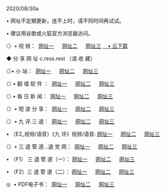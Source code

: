 <p>2020/08/30a
<p>• 网址不定期更新，连不上时，请不同时间再试试。
<p>• 建议用谷歌或火狐官方浏览器访问。
<p>◎  • 视 频： 
<a href="http://tcz.fasoclash.com/" target="_blank">网址一</a> 　 
<a href="http://tbz.fasoclash.com/" target="_blank">网址二</a> 　 
<a href="http://taz.fasoclash.com/b.html" target="_blank">网址三</a>
<a href="https://disk.yandex.ru/d/wIUK0uxc3Gk4Ng" target="_blank">　• 云下载 </a></p>
<p>◆ 分 享 网 址  c.ress.rest   （请 收 藏） </p>

<p>◎•  小 站：  
<a href="http://tcz.fasoclash.com/f.html" target="_blank">网址一</a> 　 
<a href="http://tbz.fasoclash.com/h.html" target="_blank">网址二</a> 　 
<a href="http://taz.fasoclash.com/k/" target="_blank">网址三</a></p><p>

<p>◎  • 翻 墙 软 件 ：  
<a href="http://tcz.fasoclash.com/ff/" target="_blank">网址一</a> 　 
<a href="http://tbz.fasoclash.com/s/read/a1_nd.html" target="_blank">网址二</a> 　 
<a href="http://taz.fasoclash.com/ff/index.html" target="_blank">网址三</a></p>
<p>◎  • 每 日 新 闻：  
<a href="http://tcz.fasoclash.com/day/" target="_blank">网址一</a> 　 
<a href="http://tbz.fasoclash.com/day/" target="_blank">网址二</a> 　 
<a href="http://taz.fasoclash.com/day/index.html" target="_blank">网址三</a></p>
<p>◎   • 短 波 分 享：  
<a href="http://tcz.fasoclash.com/h/" target="_blank">网址一</a> 　 
<a href="http://taz.fasoclash.com/h/" target="_blank">网址二</a> 　 
<a href="http://tbz.fasoclash.com/h/index.html" target="_blank">网址三</a></p>
<p>◎   • 九 评.三 退：  
<a href="http://tcz.fasoclash.com/t/" target="_blank">网址一</a> 　 
<a href="http://taz.fasoclash.com/v2/index.html" target="_blank">网址二</a> 　 
<a href="http://tbz.fasoclash.com/tt/index.html" target="_blank">网址三</a> 　</p>
<p>  • （E2_视频/语音）《九 评》视频/语音: 
<a href="http://tcz.fasoclash.com/7738.html" target="_blank">网址一</a> 　 
<a href="http://taz.fasoclash.com/7614.html" target="_blank">网址二</a> 　 
<a href="http://tbz.fasoclash.com/7633.html" target="_blank">网址三</a></p>
<p>◎   • 三 退 管 道...退 党 网：  
<a href="http://tcz.fasoclash.com/go/td1.html" target="_blank">网址一</a> 　 
<a href="http://taz.fasoclash.com/go/td2.html" target="_blank">网址二</a> 　 
<a href="http://tbz.fasoclash.com/go/td3.html" target="_blank">网址三</a></p>
<p>  • （F1） 三 退 管 道（一）： 
<a href="http://tcz.fasoclash.com/dd/" target="_blank">网址一</a> 　 
<a href="http://taz.fasoclash.com/s/read/a1_tdx.html" target="_blank">网址二</a> 　 
<a href="http://tbz.fasoclash.com/dd/" target="_blank">网址三</a></p>
<p>  • （F2）三 退 管 道（二）： 
<a href="http://taz.fasoclash.com/d/" target="_blank">网址一</a> 　 
<a href="http://tcz.fasoclash.com/d/index.html" target="_blank">网址二</a> 　 
<a href="http://tbz.fasoclash.com/d/" target="_blank">网址三</a></p>
<p>◎   • PDF电子书：  
<a href="http://tcz.fasoclash.com/p/" target="_blank">网址一</a> 　 
<a href="http://tbz.fasoclash.com/p/index.html" target="_blank">网址二</a> 　 
<a href="http://taz.fasoclash.com/p/" target="_blank">网址三</a></p>
